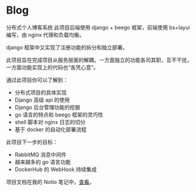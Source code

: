 # Blog
分布式个人博客系统
此项目后端使用 django + beego 框架，前端使用 bs+layui 编写，由 nginx 代理和负载均衡。

django 框架中又实现了注册功能的拆分和独立部署。

此项目旨在完成项目从服务层面的解耦。一方面独立的功能各司其职，互不干扰，一方面功能实现上的代码也“各凭心意“。

通过此项目你可以了解到：

- 分布式项目的具体实现
- Django 高级 api 的使用
- Django 后台管理功能的挖掘
- go 语言的特点和 beego 框架的灵巧性
- shell 脚本对 nginx 日志的切分
- 基于 docker 的自动化部署流程

此项目下一步的目标：
- RabbitMQ 消息中间件
- 越来越多的 go 语言功能
- DockerHub 的 WebHook 持续集成

项目文档在我的 Notio 笔记中，<a href="https://www.notion.so/ArchMD-81a72022dab04716a2b5f55705dfaa9b">查看</a>。


